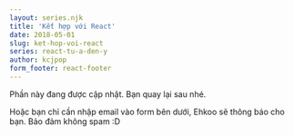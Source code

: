 ```yaml
---
layout: series.njk
title: 'Kết hợp với React'
date: 2018-05-01
slug: ket-hop-voi-react
series: react-tu-a-den-y
author: kcjpop
form_footer: react-footer
---
```


Phần này đang được cập nhật. Bạn quay lại sau nhé.

Hoặc bạn chỉ cần nhập email vào form bên dưới, Ehkoo sẽ thông báo cho bạn. Bảo đảm không spam :D
